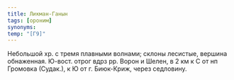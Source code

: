 ```yaml
---
title: Ликман-Ганын
tags: [ороним]
synonyms:
temp: "[Г9]"
---
```


Небольшой хр. с тремя плавными волнами; склоны лесистые, вершина обнаженная.
Ю-вост. отрог вдрз рр. Ворон и Шелен, в 2 км к С от нп Громовка (Судак.), к Ю от
г. Биюк-Криж, через седловину.
